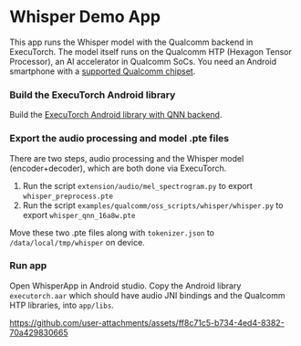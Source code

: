 # Whisper Demo App

This app runs the Whisper model with the Qualcomm backend in ExecuTorch. The model itself runs on the Qualcomm HTP (Hexagon Tensor Processor), an AI accelerator in Qualcomm SoCs. You need an Android smartphone with a [supported Qualcomm chipset](https://github.com/pytorch/executorch/tree/main/backends/qualcomm).

### Build the ExecuTorch Android library

Build the [ExecuTorch Android library with QNN backend](https://github.com/pytorch/executorch/blob/main/examples/demo-apps/android/LlamaDemo/docs/delegates/qualcomm_README.md).

### Export the audio processing and model .pte files

There are two steps, audio processing and the Whisper model (encoder+decoder), which are both done via ExecuTorch.

1) Run the script `extension/audio/mel_spectrogram.py` to export `whisper_preprocess.pte`
2) Run the script `examples/qualcomm/oss_scripts/whisper/whisper.py` to export `whisper_qnn_16a8w.pte`

Move these two .pte files along with `tokenizer.json` to `/data/local/tmp/whisper` on device.

### Run app

Open WhisperApp in Android studio. Copy the Android library `executorch.aar` which should have audio JNI bindings and the Qualcomm HTP libraries, into `app/libs`.



https://github.com/user-attachments/assets/ff8c71c5-b734-4ed4-8382-70a429830665
